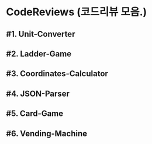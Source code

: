 # CodeReviews (코드리뷰 모음.)

## #1. Unit-Converter

## #2. Ladder-Game

## #3. Coordinates-Calculator

## #4. JSON-Parser

## #5. Card-Game

## #6. Vending-Machine
